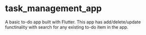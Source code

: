 # task_management_app

A basic to-do app built with Flutter. This app has add/delete/update functinality with search for any existing to-do item in the app.
